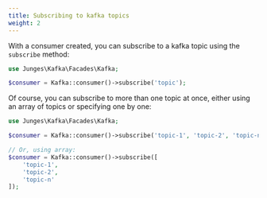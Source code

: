 ```yaml
---
title: Subscribing to kafka topics
weight: 2
---
```


With a consumer created, you can subscribe to a kafka topic using the `subscribe` method:

```php
use Junges\Kafka\Facades\Kafka;

$consumer = Kafka::consumer()->subscribe('topic');
```

Of course, you can subscribe to more than one topic at once, either using an array of topics or specifying one by one:

```php
use Junges\Kafka\Facades\Kafka;

$consumer = Kafka::consumer()->subscribe('topic-1', 'topic-2', 'topic-n');

// Or, using array:
$consumer = Kafka::consumer()->subscribe([
    'topic-1',
    'topic-2',
    'topic-n'
]);
```